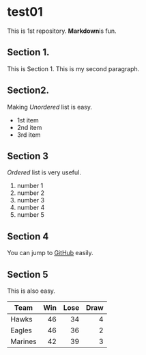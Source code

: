 # test01
 
This is 1st repository.
**Markdown**is fun.

## Section 1.
This is Section 1.
This is my second paragraph.

## Section2.
Making *Unordered* list is easy.

- 1st item
- 2nd item
- 3rd item

## Section 3
*Ordered* list is very useful.

1. number 1
1. number 2 
1. number 3
1. number 4
1. number 5

## Section 4

You can jump to [GitHub](https://github.com/)
easily.

## Section 5

This is also easy.

|Team   |Win |Lose |Draw |
|-------|---:|----:|----:|
|Hawks  |  46|   34|    4|
|Eagles |  46|   36|    2|
|Marines|  42|   39|    3|